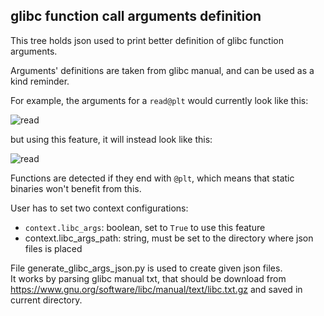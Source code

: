 ## glibc function call arguments definition ##

This tree holds json used to print better definition of glibc function arguments.

Arguments' definitions are taken from glibc manual, and can be used as a kind reminder.

For example, the arguments for a `read@plt` would currently look like this:  

![read](https://user-images.githubusercontent.com/1745802/98736103-aed90900-23a4-11eb-8c8d-f1ae41e772f8.png)

but using this feature, it will instead look like this:

![read](https://user-images.githubusercontent.com/1745802/98736838-a7662f80-23a5-11eb-89b4-7f732713d64b.png)

Functions are detected if they end with `@plt`, which means that static binaries won't benefit from this.

User has to set two context configurations:
* `context.libc_args`: boolean, set to `True` to use this feature
* context.libc_args_path: string, must be set to the directory where json files is placed

File generate_glibc_args_json.py is used to create given json files.  
It works by parsing glibc manual txt, that should be download from https://www.gnu.org/software/libc/manual/text/libc.txt.gz and saved in current directory.
